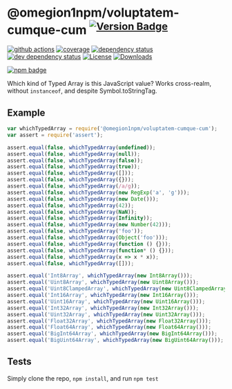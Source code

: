 # @omegion1npm/voluptatem-cumque-cum <sup>[![Version Badge][npm-version-svg]][package-url]</sup>

[![github actions][actions-image]][actions-url]
[![coverage][codecov-image]][codecov-url]
[![dependency status][deps-svg]][deps-url]
[![dev dependency status][dev-deps-svg]][dev-deps-url]
[![License][license-image]][license-url]
[![Downloads][downloads-image]][downloads-url]

[![npm badge][npm-badge-png]][package-url]

Which kind of Typed Array is this JavaScript value? Works cross-realm, without `instanceof`, and despite Symbol.toStringTag.

## Example

```js
var whichTypedArray = require('@omegion1npm/voluptatem-cumque-cum');
var assert = require('assert');

assert.equal(false, whichTypedArray(undefined));
assert.equal(false, whichTypedArray(null));
assert.equal(false, whichTypedArray(false));
assert.equal(false, whichTypedArray(true));
assert.equal(false, whichTypedArray([]));
assert.equal(false, whichTypedArray({}));
assert.equal(false, whichTypedArray(/a/g));
assert.equal(false, whichTypedArray(new RegExp('a', 'g')));
assert.equal(false, whichTypedArray(new Date()));
assert.equal(false, whichTypedArray(42));
assert.equal(false, whichTypedArray(NaN));
assert.equal(false, whichTypedArray(Infinity));
assert.equal(false, whichTypedArray(new Number(42)));
assert.equal(false, whichTypedArray('foo'));
assert.equal(false, whichTypedArray(Object('foo')));
assert.equal(false, whichTypedArray(function () {}));
assert.equal(false, whichTypedArray(function* () {}));
assert.equal(false, whichTypedArray(x => x * x));
assert.equal(false, whichTypedArray([]));

assert.equal('Int8Array', whichTypedArray(new Int8Array()));
assert.equal('Uint8Array', whichTypedArray(new Uint8Array()));
assert.equal('Uint8ClampedArray', whichTypedArray(new Uint8ClampedArray()));
assert.equal('Int16Array', whichTypedArray(new Int16Array()));
assert.equal('Uint16Array', whichTypedArray(new Uint16Array()));
assert.equal('Int32Array', whichTypedArray(new Int32Array()));
assert.equal('Uint32Array', whichTypedArray(new Uint32Array()));
assert.equal('Float32Array', whichTypedArray(new Float32Array()));
assert.equal('Float64Array', whichTypedArray(new Float64Array()));
assert.equal('BigInt64Array', whichTypedArray(new BigInt64Array()));
assert.equal('BigUint64Array', whichTypedArray(new BigUint64Array()));
```

## Tests
Simply clone the repo, `npm install`, and run `npm test`

[package-url]: https://npmjs.org/package/@omegion1npm/voluptatem-cumque-cum
[npm-version-svg]: https://versionbadg.es/inspect-js/@omegion1npm/voluptatem-cumque-cum.svg
[deps-svg]: https://david-dm.org/inspect-js/@omegion1npm/voluptatem-cumque-cum.svg
[deps-url]: https://david-dm.org/inspect-js/@omegion1npm/voluptatem-cumque-cum
[dev-deps-svg]: https://david-dm.org/inspect-js/@omegion1npm/voluptatem-cumque-cum/dev-status.svg
[dev-deps-url]: https://david-dm.org/inspect-js/@omegion1npm/voluptatem-cumque-cum#info=devDependencies
[npm-badge-png]: https://nodei.co/npm/@omegion1npm/voluptatem-cumque-cum.png?downloads=true&stars=true
[license-image]: https://img.shields.io/npm/l/@omegion1npm/voluptatem-cumque-cum.svg
[license-url]: LICENSE
[downloads-image]: https://img.shields.io/npm/dm/@omegion1npm/voluptatem-cumque-cum.svg
[downloads-url]: https://npm-stat.com/charts.html?package=@omegion1npm/voluptatem-cumque-cum
[codecov-image]: https://codecov.io/gh/inspect-js/@omegion1npm/voluptatem-cumque-cum/branch/main/graphs/badge.svg
[codecov-url]: https://app.codecov.io/gh/inspect-js/@omegion1npm/voluptatem-cumque-cum/
[actions-image]: https://img.shields.io/endpoint?url=https://github-actions-badge-u3jn4tfpocch.runkit.sh/inspect-js/@omegion1npm/voluptatem-cumque-cum
[actions-url]: https://github.com/omegion1npm/voluptatem-cumque-cum/actions
